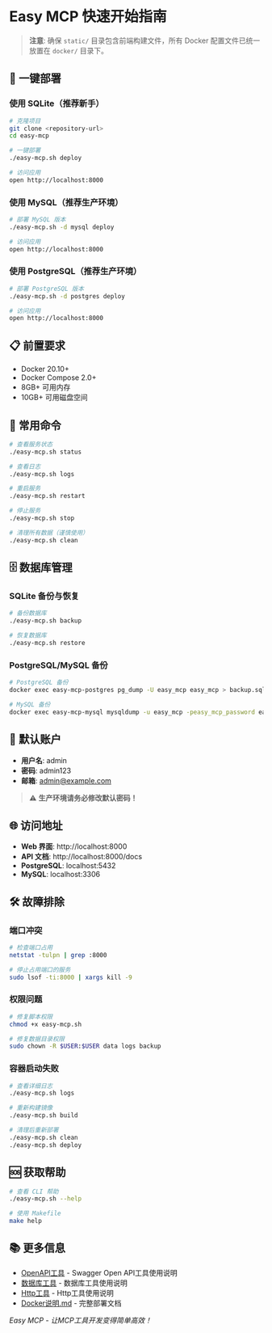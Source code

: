 # Easy MCP 快速开始指南

> **注意**: 确保 `static/` 目录包含前端构建文件，所有 Docker 配置文件已统一放置在 `docker/` 目录下。

## 🚀 一键部署

### 使用 SQLite（推荐新手）

```bash
# 克隆项目
git clone <repository-url>
cd easy-mcp

# 一键部署
./easy-mcp.sh deploy

# 访问应用
open http://localhost:8000
```

### 使用 MySQL（推荐生产环境）

```bash
# 部署 MySQL 版本
./easy-mcp.sh -d mysql deploy

# 访问应用
open http://localhost:8000
```

### 使用 PostgreSQL（推荐生产环境）

```bash
# 部署 PostgreSQL 版本
./easy-mcp.sh -d postgres deploy

# 访问应用
open http://localhost:8000
```

## 📋 前置要求

- Docker 20.10+
- Docker Compose 2.0+
- 8GB+ 可用内存
- 10GB+ 可用磁盘空间

## 🔧 常用命令

```bash
# 查看服务状态
./easy-mcp.sh status

# 查看日志
./easy-mcp.sh logs

# 重启服务
./easy-mcp.sh restart

# 停止服务
./easy-mcp.sh stop

# 清理所有数据（谨慎使用）
./easy-mcp.sh clean
```

## 🗄️ 数据库管理

### SQLite 备份与恢复

```bash
# 备份数据库
./easy-mcp.sh backup

# 恢复数据库
./easy-mcp.sh restore
```

### PostgreSQL/MySQL 备份

```bash
# PostgreSQL 备份
docker exec easy-mcp-postgres pg_dump -U easy_mcp easy_mcp > backup.sql

# MySQL 备份
docker exec easy-mcp-mysql mysqldump -u easy_mcp -peasy_mcp_password easy_mcp > backup.sql
```

## 🔐 默认账户

- **用户名**: admin
- **密码**: admin123
- **邮箱**: admin@example.com

> ⚠️ **生产环境请务必修改默认密码！**

## 🌐 访问地址

- **Web 界面**: http://localhost:8000
- **API 文档**: http://localhost:8000/docs
- **PostgreSQL**: localhost:5432
- **MySQL**: localhost:3306

## 🛠️ 故障排除

### 端口冲突

```bash
# 检查端口占用
netstat -tulpn | grep :8000

# 停止占用端口的服务
sudo lsof -ti:8000 | xargs kill -9
```

### 权限问题

```bash
# 修复脚本权限
chmod +x easy-mcp.sh

# 修复数据目录权限
sudo chown -R $USER:$USER data logs backup
```

### 容器启动失败

```bash
# 查看详细日志
./easy-mcp.sh logs

# 重新构建镜像
./easy-mcp.sh build

# 清理后重新部署
./easy-mcp.sh clean
./easy-mcp.sh deploy
```

## 🆘 获取帮助

```bash
# 查看 CLI 帮助
./easy-mcp.sh --help

# 使用 Makefile
make help
```

## 📚 更多信息

- [OpenAPI工具](OpenAPITool.md) - Swagger Open API工具使用说明
- [数据库工具](DatabaseTool.md) - 数据库工具使用说明
- [Http工具](HttpTool.md) - Http工具使用说明
- [Docker说明.md](Docker说明.md) - 完整部署文档

*Easy MCP - 让MCP工具开发变得简单高效！*